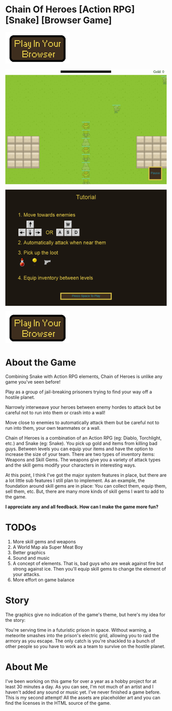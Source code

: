 # Chain Of Heroes [Action RPG] [Snake] [Browser Game]

[![Play In Your Browser](play_in_your_browser.png)](http://chainofheroes.com)

![Game Play](gameplay.gif)

![Tutorial](tutorial.png)

[![Play In Your Browser](play_in_your_browser.png)](http://chainofheroes.com)

# About the Game

Combining Snake with Action RPG elements, Chain of Heroes is unlike any game you've seen before!

Play as a group of jail-breaking prisoners trying to find your way off a hostile planet.

Narrowly interweave your heroes between enemy hordes to attack but be careful not to run into them or crash into a wall!


Move close to enemies to automatically attack them but be careful not to run into them, your own teammates or a wall.


Chain of Heroes is a combination of an Action RPG (eg: Diablo, Torchlight, etc.) and Snake (eg: Snake).  You pick up gold and items from killing bad guys.  Between levels you can equip your items and have the option to increase the size of your team.  There are two types of inventory items: Weapons and Skill Gems.  The weapons give you a variety of attack types and the skill gems modify your characters in interesting ways.

At this point, I think I've got the major system features in place, but there are a lot little sub features I still plan to implement.  As an example, the foundation around skill gems are in place:  You can collect them, equip them, sell them, etc. But, there are many more kinds of skill gems I want to add to the game. 

**I appreciate any and all feedback. How can I make the game more fun?**

# TODOs

1. More skill gems and weapons
1. A World Map ala Super Meat Boy
1. Better graphics
1. Sound and music
1. A concept of elements.  That is, bad guys who are weak against fire but strong against ice. Then you'll equip skill gems to change the element of your attacks.
1. More effort on game balance

# Story

The graphics give no indication of the game's theme, but here's my idea for the story:  

You're serving time in a futuristic prison in space.  Without warning, a meteorite smashes into the prison's electric grid, allowing you to raid the armory as you escape.  The only catch is you're shackled to a bunch of other people so you have to work as a team to survive on the hostile planet.    

# About Me

I've been working on this game for over a year as a hobby project for at least 30 minutes a day. As you can see, I'm not much of an artist and I haven't added any sound or music yet.  I've never finished a game before.  This is my second attempt! All the assets are placeholder art and you can find the licenses in the HTML source of the game.
